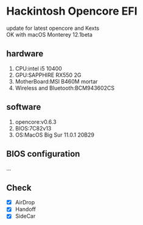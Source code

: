 # Hackintosh Opencore EFI
update for latest opencore and Kexts\
OK with macOS Monterey 12.1beta
## hardware
1. CPU:intel i5 10400
2. GPU:SAPPHIRE RX550 2G
3. MotherBoard:MSI B460M mortar
4. Wireless and Bluetooth:BCM943602CS

## software
1. opencore:v0.6.3
2. BIOS:7C82v13
3. OS:MacOS Big Sur 11.0.1 20B29

## BIOS configuration
...

## Check
- [x] AirDrop
- [x] Handoff
- [x] SideCar
